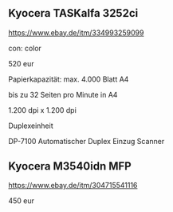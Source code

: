 #

## Kyocera TASKalfa 3252ci

https://www.ebay.de/itm/334993259099

con: color

520 eur

Papierkapazität: max. 4.000 Blatt A4

bis zu 32 Seiten pro Minute in A4

1.200 dpi x 1.200 dpi

Duplexeinheit

DP-7100 Automatischer Duplex Einzug Scanner

## Kyocera M3540idn MFP

https://www.ebay.de/itm/304715541116

450 eur
